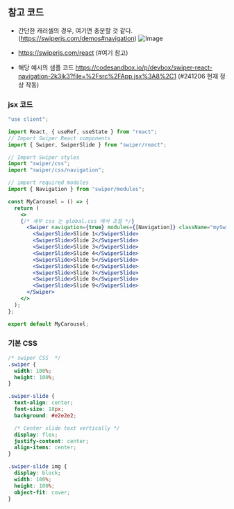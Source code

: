 
## 참고 코드 

- 간단한 캐러셀의 경우, 여기면 충분할 것 같다. (https://swiperjs.com/demos#navigation)
![Image](https://i.imgur.com/trM7AUU.png)

- https://swiperjs.com/react (#여기 참고)
- 해당 예시의 샘플 코드 https://codesandbox.io/p/devbox/swiper-react-navigation-2k3jk3?file=%2Fsrc%2FApp.jsx%3A8%2C1 (#241206 현재 정상 작동)




### jsx 코드 
```jsx
"use client";

import React, { useRef, useState } from "react";
// Import Swiper React components
import { Swiper, SwiperSlide } from "swiper/react";

// Import Swiper styles
import "swiper/css";
import "swiper/css/navigation";

// import required modules
import { Navigation } from "swiper/modules";

const MyCarousel = () => {
  return (
    <>
    {/* 세부 css 는 global.css 에서 조절 */}
      <Swiper navigation={true} modules={[Navigation]} className="mySwiper">
        <SwiperSlide>Slide 1</SwiperSlide>
        <SwiperSlide>Slide 2</SwiperSlide>
        <SwiperSlide>Slide 3</SwiperSlide>
        <SwiperSlide>Slide 4</SwiperSlide>
        <SwiperSlide>Slide 5</SwiperSlide>
        <SwiperSlide>Slide 6</SwiperSlide>
        <SwiperSlide>Slide 7</SwiperSlide>
        <SwiperSlide>Slide 8</SwiperSlide>
        <SwiperSlide>Slide 9</SwiperSlide>
      </Swiper>
    </>
  );
};

export default MyCarousel;

```

### 기본 CSS
```CSS
/* swiper CSS  */
.swiper {
  width: 100%;
  height: 100%;
}

.swiper-slide {
  text-align: center;
  font-size: 18px;
  background: #e2e2e2;

  /* Center slide text vertically */
  display: flex;
  justify-content: center;
  align-items: center;
}

.swiper-slide img {
  display: block;
  width: 100%;
  height: 100%;
  object-fit: cover;
}
```